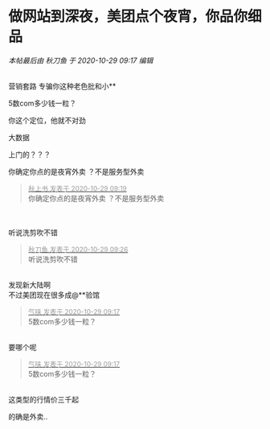 # 做网站到深夜，美团点个夜宵，你品你细品


<i class="pstatus"> 本帖最后由 秋刀鱼 于 2020-10-29 09:17 编辑 </i><br />
<br />
<img id="aimg_LZ5fr" onclick="zoom(this, this.src, 0, 0, 0)" class="zoom" src="https://s1.ax1x.com/2020/10/29/B87J9f.jpg" onmouseover="img_onmouseoverfunc(this)" onload="thumbImg(this)" border="0" alt="" /><br />
<img id="aimg_qSrR8" onclick="zoom(this, this.src, 0, 0, 0)" class="zoom" src="https://s1.ax1x.com/2020/10/29/B87Y38.jpg" onmouseover="img_onmouseoverfunc(this)" onload="thumbImg(this)" border="0" alt="" /><br />
<img id="aimg_KSKff" onclick="zoom(this, this.src, 0, 0, 0)" class="zoom" src="https://s1.ax1x.com/2020/10/29/B8784P.jpg" onmouseover="img_onmouseoverfunc(this)" onload="thumbImg(this)" border="0" alt="" />

营销套路 专骗你这种老色批和小**

5数com多少钱一粒？

你这个定位，他就不对劲

大数据<img src="static/image/smiley/default/lol.gif" smilieid="12" border="0" alt="" /><img id="aimg_mdy2c" onclick="zoom(this, this.src, 0, 0, 0)" class="zoom" src="https://cdn.jsdelivr.net/gh/hishis/forum-master/public/images/patch.gif" onmouseover="img_onmouseoverfunc(this)" onload="thumbImg(this)" border="0" alt="" />

上门的？？？<img src="static/image/smiley/default/lol.gif" smilieid="12" border="0" alt="" />

你确定你点的是夜宵外卖<img src="static/image/smiley/yct/010.gif" smilieid="41" border="0" alt="" /> ？不是服务型外卖<img src="static/image/smiley/yct/019.gif" smilieid="49" border="0" alt="" />

<div class="quote"><blockquote><font size="2"><a href="https://www.hostloc.com/forum.php?mod=redirect&amp;goto=findpost&amp;pid=9367592&amp;ptid=759670" target="_blank"><font color="#999999">秋上书 发表于 2020-10-29 09:19</font></a></font><br />
你确定你点的是夜宵外卖 ？不是服务型外卖</blockquote></div><br />
<br />
听说洗剪吹不错

<div class="quote"><blockquote><font size="2"><a href="https://www.hostloc.com/forum.php?mod=redirect&amp;goto=findpost&amp;pid=9367629&amp;ptid=759670" target="_blank"><font color="#999999">秋刀鱼 发表于 2020-10-29 09:26</font></a></font><br />
听说洗剪吹不错</blockquote></div><br />
发现新大陆啊<br />
不过美团现在很多成@**验馆<img src="static/image/smiley/default/lol.gif" smilieid="12" border="0" alt="" />

<div class="quote"><blockquote><font size="2"><a href="https://www.hostloc.com/forum.php?mod=redirect&amp;goto=findpost&amp;pid=9367578&amp;ptid=759670" target="_blank"><font color="#999999">气味 发表于 2020-10-29 09:17</font></a></font><br />
5数com多少钱一粒？</blockquote></div><br />
要哪个呢

<div class="quote"><blockquote><font size="2"><a href="https://www.hostloc.com/forum.php?mod=redirect&amp;goto=findpost&amp;pid=9367578&amp;ptid=759670" target="_blank"><font color="#999999">气味 发表于 2020-10-29 09:17</font></a></font><br />
5数com多少钱一粒？</blockquote></div><br />
这类型的行情价三千起

的确是外卖..
